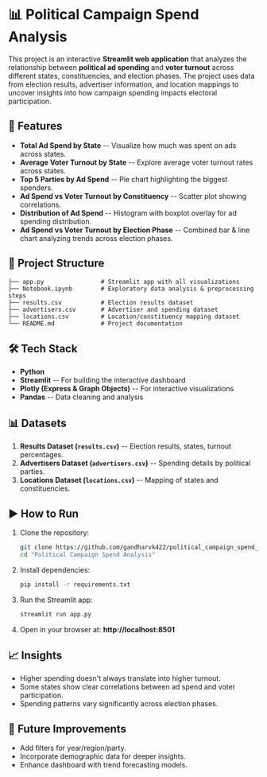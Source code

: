 # 📊 Political Campaign Spend Analysis

This project is an interactive **Streamlit web application** that analyzes the relationship between **political ad spending** and **voter turnout** across different states, constituencies, and election phases. The project uses data from election results, advertiser information, and location mappings to uncover insights into how campaign spending impacts electoral participation.

## 🚀 Features

-   **Total Ad Spend by State** -- Visualize how much was spent on ads across states.
-   **Average Voter Turnout by State** -- Explore average voter turnout rates across states.
-   **Top 5 Parties by Ad Spend** -- Pie chart highlighting the biggest spenders.
-   **Ad Spend vs Voter Turnout by Constituency** -- Scatter plot showing correlations.
-   **Distribution of Ad Spend** -- Histogram with boxplot overlay for ad spending distribution.
-   **Ad Spend vs Voter Turnout by Election Phase** -- Combined bar & line chart analyzing trends across election phases.

## 📂 Project Structure

    ├── app.py                # Streamlit app with all visualizations  
    ├── Notebook.ipynb        # Exploratory data analysis & preprocessing steps  
    ├── results.csv           # Election results dataset  
    ├── advertisers.csv       # Advertiser and spending dataset  
    ├── locations.csv         # Location/constituency mapping dataset  
    └── README.md             # Project documentation  

## 🛠️ Tech Stack

-   **Python**
-   **Streamlit** -- For building the interactive dashboard
-   **Plotly (Express & Graph Objects)** -- For interactive visualizations
-   **Pandas** -- Data cleaning and analysis

## 📊 Datasets

1.  **Results Dataset (`results.csv`)** -- Election results, states, turnout percentages.
2.  **Advertisers Dataset (`advertisers.csv`)** -- Spending details by political parties.
3.  **Locations Dataset (`locations.csv`)** -- Mapping of states and constituencies.

## ▶️ How to Run

1.  Clone the repository:

    ``` bash
    git clone https://github.com/gandharvk422/political_campaign_spend_analysis
    cd "Political Campaign Spend Analysis"
    ```

2.  Install dependencies:

    ``` bash
    pip install -r requirements.txt
    ```

3.  Run the Streamlit app:

    ``` bash
    streamlit run app.py
    ```

4.  Open in your browser at: **http://localhost:8501**

## 📈 Insights

-   Higher spending doesn't always translate into higher turnout.
-   Some states show clear correlations between ad spend and voter participation.
-   Spending patterns vary significantly across election phases.

## 🔮 Future Improvements

-   Add filters for year/region/party.
-   Incorporate demographic data for deeper insights.
-   Enhance dashboard with trend forecasting models.